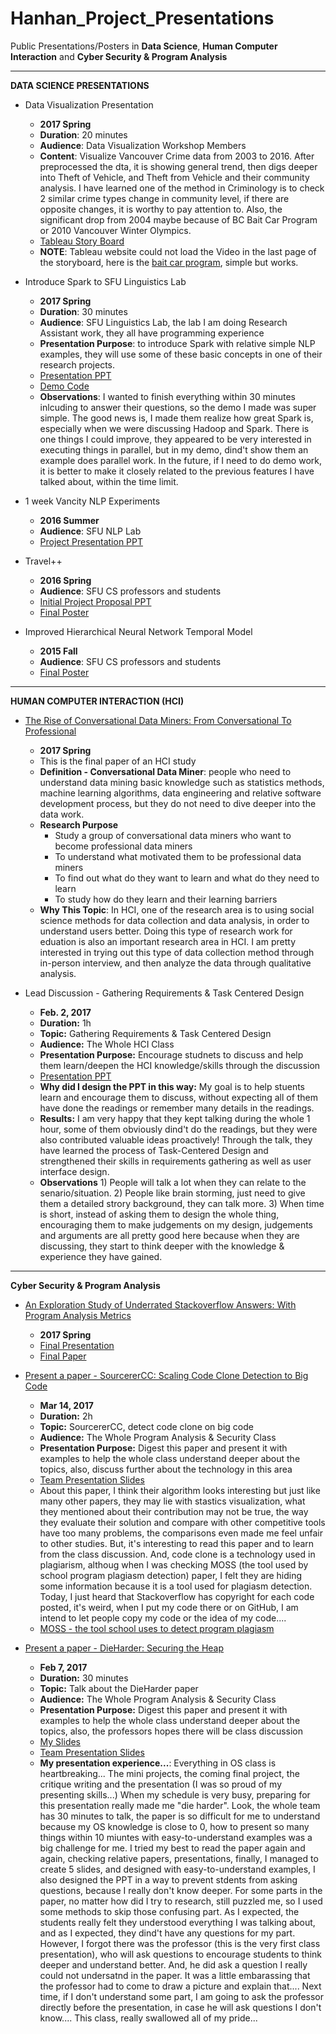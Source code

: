 # Hanhan_Project_Presentations
Public Presentations/Posters in <b>Data Science</b>, <b>Human Computer Interaction</b> and <b>Cyber Security & Program Analysis</b> 


**************************************************

<b>DATA SCIENCE PRESENTATIONS</b>

* Data Visualization Presentation
  * <b>2017 Spring</b>
  * <b>Duration</b>: 20 minutes
  * <b>Audience</b>: Data Visualization Workshop Members
  * <b>Content</b>: Visualize Vancouver Crime data from 2003 to 2016. After preprocessed the dta, it is showing general trend, then digs deeper into Theft of Vehicle, and Theft from Vehicle and their community analysis. I have learned one of the method in Criminology is to check 2 similar crime types change in community level, if there are opposite changes, it is worthy to pay attention to. Also, the significant drop from 2004 maybe because of BC Bait Car Program or 2010 Vancouver Winter Olympics.
  * [Tableau Story Board][14]
  * <b>NOTE</b>: Tableau website could not load the Video in the last page of the storyboard, here is the [bait car program][15], simple but works.
  
 
* Introduce Spark to SFU Linguistics Lab
  * <b>2017 Spring</b>
  * <b>Duration</b>: 30 minutes
  * <b>Audience</b>: SFU Linguistics Lab, the lab I am doing Research Assistant work, they all have programming experience
  * <b>Presentation Purpose</b>: to introduce Spark with relative simple NLP examples, they will use some of these basic concepts in one of their research projects.
  * [Presentation PPT][9] 
  * [Demo Code][10]
  * <b>Observations</b>: I wanted to finish everything within 30 minutes inlcuding to answer their questions, so the demo I made was super simple. The good news is, I made them realize how great Spark is, especially when we were discussing Hadoop and Spark. There is one things I could improve, they appeared to be very interested in executing things in parallel, but in my demo, dind't show them an example does parallel work. In the future, if I need to do demo work, it is better to make it closely related to the previous features I have talked about, within the time limit.


* 1 week Vancity NLP Experiments
  * <b>2016 Summer</b>
  * <b>Audience</b>: SFU NLP Lab
  * [Project Presentation PPT][1]


* Travel++
  * <b>2016 Spring</b>
  * <b>Audience</b>: SFU CS professors and students
  * [Initial Project Proposal PPT][2]
  * [Final Poster][3]
  
  
* Improved Hierarchical Neural Network Temporal Model
  * <b>2015 Fall</b>
  * <b>Audience</b>: SFU CS professors and students
  * [Final Poster][4]


***********************************************************

<b>HUMAN COMPUTER INTERACTION (HCI)</b>

* [The Rise of Conversational Data Miners: From Conversational To Professional][19]
  * <b>2017 Spring</b>
  * This is the final paper of an HCI study
  * <b>Definition - Conversational Data Miner</b>: people who need to understand data mining basic knowledge such as statistics methods, machine learning algorithms, data engineering and relative software development process, but they do not need to dive deeper into the data work.
  * <b>Research Purpose</b>
    * Study a group of conversational data miners who want to become professional data miners
    * To understand what motivated them to be professional data miners
    * To find out what do they want to learn and what do they need to learn
    * To study how do they learn and their learning barriers
  * <b>Why This Topic</b>: In HCI, one of the research area is to using social science methods for data collection and data analysis, in order to understand users better. Doing this type of research work for eduation is also an important research area in HCI. I am pretty interested in trying out this type of data collection method through in-person interview, and then analyze the data through qualitative analysis.


* Lead Discussion - Gathering Requirements & Task Centered Design
  * <b>Feb. 2, 2017</b>
  * <b>Duration:</b> 1h
  * <b>Topic:</b> Gathering Requirements & Task Centered Design
  * <b>Audience:</b> The Whole HCI Class
  * <b>Presentation Purpose:</b> Encourage studnets to discuss and help them learn/deepen the HCI knowledge/skills through the discussion
  * [Presentation PPT][5]
  * <b>Why did I design the PPT in this way:</b> My goal is to help stuents learn and encourage them to discuss, without expecting all of them have done the readings or remember many details in the readings.
  * <b>Results:</b> I am very happy that they kept talking during the whole 1 hour, some of them obviously dind't do the readings, but they were also contributed valuable ideas proactively! Through the talk, they have learned the process of Task-Centered Design and strengthened their skills in requirements gathering as well as user interface design.
  * <b>Observations</b> 1) People will talk a lot when they can relate to the senario/situation. 2) People like brain storming, just need to give them a detailed strory background, they can talk more. 3) When time is short, instead of asking them to design the whole thing, encouraging them to make judgements on my design, judgements and arguments are all pretty good here because when they are discussing, they start to think deeper with the knowledge & experience they have gained.
 

***********************************************************

<b>Cyber Security & Program Analysis</b>

* [An Exploration Study of Underrated Stackoverflow Answers: With Program Analysis Metrics][16]
  * <b>2017 Spring</b>
  * [Final Presentation][17]
  * [Final Paper][18]


* [Present a paper - SourcererCC: Scaling Code Clone Detection to Big Code][11]
  * <b>Mar 14, 2017</b>
  * <b>Duration:</b> 2h
  * <b>Topic:</b> SourcererCC, detect code clone on big code
  * <b>Audience:</b> The Whole Program Analysis & Security Class
  * <b>Presentation Purpose:</b> Digest this paper and present it with examples to help the whole class understand deeper about the topics, also, discuss further about the technology in this area
  * [Team Presentation Slides][12]
  * About this paper, I think their algorithm looks interesting but just like many other papers, they may lie with stastics visualization, what they mentioned about their contribution may not be true, the way they evaluate their solution and compare with other competitive tools have too many problems, the comparisons even made me feel unfair to other studies. But, it's interesting to read this paper and to learn from the class discussion. And, code clone is a technology used in plagiarism, althoug when I was checking MOSS (the tool used by school program plagiasm detection) paper, I felt they are hiding some information because it is a tool used for plagiasm detection. Today, I just heard that Stackoverflow has copyright for each code posted, it's weird, when I put my code there or on GitHub, I am intend to let people copy my code or the idea of my code....
  * [MOSS - the tool school uses to detect program plagiasm][13]


* [Present a paper - DieHarder: Securing the Heap][7]
  * <b>Feb 7, 2017</b>
  * <b>Duration:</b> 30 minutes
  * <b>Topic:</b> Talk about the DieHarder paper
  * <b>Audience:</b> The Whole Program Analysis & Security Class
  * <b>Presentation Purpose:</b> Digest this paper and present it with examples to help the whole class understand deeper about the topics, also, the professors hopes there will be class discussion
  * [My Slides][6]
  * [Team Presentation Slides][8]
  * <b>My presentation experience...</b>: Everything in OS class is heartbreaking... The mini projects, the coming final project, the critique writing and the presentation (I was so proud of my presenting skills...) When my schedule is very busy, preparing for this presentation really made me "die harder". Look, the whole team has 30 minutes to talk, the paper is so difficult for me to understand because my OS knowledge is close to 0, how to present so many things within 10 miuntes with easy-to-understand examples was a big challenge for me. I tried my best to read the paper again and again, checking relative papers, presentations, finally, I managed to create 5 slides, and designed with easy-to-understand examples, I also designed the PPT in a way to prevent stdents from asking questions, because I really don't know deeper. For some parts in the paper, no matter how did I try to research, still puzzled me, so I used some methods to skip those confusing part. As I expected, the students really felt they understood everything I was talking about, and as I expected, they dind't have any questions for my part. However, I forgot there was the professor (this is the very first class presentation), who will ask questions to encourage students to think deeper and understand better. And, he did ask a question I really could not undersatnd in the paper. It was a little embarassing that the professor had to come to draw a picture and explain that.... Next time, if I don't understand some part, I am going to ask the professor directly before the presentation, in case he will ask questions I don't know.... This class, really swallowed all of my pride...


[1]: https://github.com/hanhanwu/Hanhan_NLP/blob/master/Hanhan_NLP_Presentation.pdf
[2]: https://github.com/hanhanwu/Hanhan-TravelPlusPlus/blob/master/travel.slides.pdf
[3]: https://github.com/hanhanwu/Hanhan-TravelPlusPlus/blob/master/travel%2B%2B%20poster.pdf
[4]: https://github.com/hanhanwu/Hanhan_Project_Presentations/blob/master/Improved%20Hierarchical%20Model.pptx.pdf
[5]:https://github.com/hanhanwu/Hanhan_Project_Presentations/blob/master/task_centered_design.pdf
[6]:https://github.com/hanhanwu/Hanhan_Project_Presentations/blob/master/attacks.pdf
[7]:https://people.cs.umass.edu/~emery/pubs/ccs03-novark.pdf
[8]:https://docs.google.com/presentation/d/1H1g9Vx6ed7zQ4rA_TwQ_RuU49y0qiotNgheVE7UbD2s/edit?usp=sharing
[9]:https://github.com/hanhanwu/Hanhan_Project_Presentations/blob/master/RA_presentation.pdf
[10]:https://github.com/hanhanwu/Hanhan_Project_Presentations/blob/master/demo.ipynb
[11]:https://arxiv.org/pdf/1512.06448.pdf
[12]:https://github.com/hanhanwu/OS_Projects/blob/master/SourcererCC.pdf
[13]:http://theory.stanford.edu/~aiken/publications/papers/sigmod03.pdf
[14]:https://public.tableau.com/profile/hanhan2253#!/vizhome/Vancouver_Crime2003-2016/Story1 
[15]:https://www.youtube.com/watch?v=NenNKwS0Zjw
[16]:https://github.com/hanhanwu/Hanhan_Play_With_Social_Media/tree/master/Predict_StackOverflow_Underrated_Answers
[17]:https://github.com/hanhanwu/Hanhan_Play_With_Social_Media/blob/master/Predict_StackOverflow_Underrated_Answers/Predict%20StackOverflow%20Underrated%20Answers.pdf
[18]:https://github.com/hanhanwu/Hanhan_Play_With_Social_Media/blob/master/Predict_StackOverflow_Underrated_Answers/886_final_project_Hanhan_Wu.pdf
[19]:https://github.com/hanhanwu/Hanhan_Project_Presentations/blob/master/888_project_Hanhan_Wu.pdf
